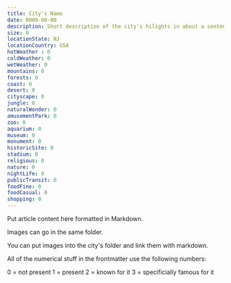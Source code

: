 ```yaml
---
title: City's Name
date: 0000-00-00
description: Short description of the city's hilights in about a sentence.
size: 0
locationState: NJ
locationCountry: USA
hotWeather : 0
coldWeather: 0
wetWeather: 0
mountains: 0
forests: 0
coast: 0
desert: 0
cityscape: 0
jungle: 0
naturalWonder: 0
amusementPark: 0
zoo: 0
aquarium: 0
museum: 0
monument: 0
historicSite: 0
stadium: 0
religious: 0
nature: 0
nightLife: 0
publicTransit: 0
foodFine: 0
foodCasual: 0
shopping: 0
---
```


Put article content here formatted in Markdown.

Images can go in the same folder.

You can put images into the city's folder and link them with markdown.

All of the numerical stuff in the frontmatter use the following numbers:

0 = not present
1 = present
2 = known for it
3 = specificially famous for it